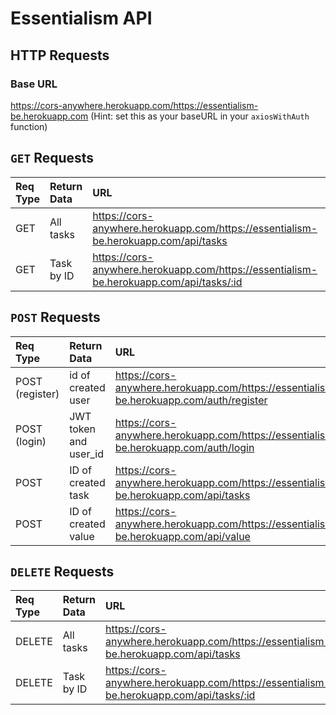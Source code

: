 # Essentialism API

## HTTP Requests

### Base URL
https://cors-anywhere.herokuapp.com/https://essentialism-be.herokuapp.com (Hint: set this as your baseURL in your `axiosWithAuth` function)




## `GET` Requests
| Req Type | Return Data | URL | Status Code |
| :------- | :---------- | :-- | :---------- |
| GET | All tasks | https://cors-anywhere.herokuapp.com/https://essentialism-be.herokuapp.com/api/tasks | 200 |
| GET | Task by ID | https://cors-anywhere.herokuapp.com/https://essentialism-be.herokuapp.com/api/tasks/:id | 200 |

## `POST` Requests
| Req Type | Return Data | URL | Status Code |
| :------- | :---------- | :-- | :---------- |
| POST (register) | id of created user | https://cors-anywhere.herokuapp.com/https://essentialism-be.herokuapp.com/auth/register | 201 |
| POST (login) | JWT token and user_id | https://cors-anywhere.herokuapp.com/https://essentialism-be.herokuapp.com/auth/login | 201 |
| POST | ID of created task | https://cors-anywhere.herokuapp.com/https://essentialism-be.herokuapp.com/api/tasks | 201 |
| POST | ID of created value | https://cors-anywhere.herokuapp.com/https://essentialism-be.herokuapp.com/api/value | 201 |

## `DELETE` Requests
| Req Type | Return Data | URL | Status Code |
| :------- | :---------- | :-- | :---------- |
| DELETE | All tasks | https://cors-anywhere.herokuapp.com/https://essentialism-be.herokuapp.com/api/tasks | 410 |
| DELETE | Task by ID | https://cors-anywhere.herokuapp.com/https://essentialism-be.herokuapp.com/api/tasks/:id | 410 |







